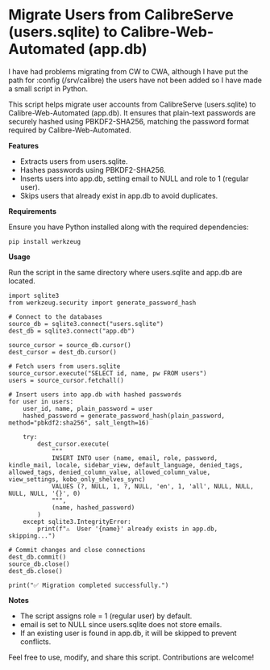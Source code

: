 # Migrate Users from CalibreServe (users.sqlite) to Calibre-Web-Automated (app.db)

I have had problems migrating from CW to CWA, although I have put the path for :config (/srv/calibre) the users have not been added so I have made a small script in Python. 

This script helps migrate user accounts from CalibreServe (users.sqlite) to Calibre-Web-Automated (app.db). It ensures that plain-text passwords are securely hashed using PBKDF2-SHA256, matching the password format required by Calibre-Web-Automated.

**Features**

- Extracts users from users.sqlite.
- Hashes passwords using PBKDF2-SHA256.
- Inserts users into app.db, setting email to NULL and role to 1 (regular user).
- Skips users that already exist in app.db to avoid duplicates.

**Requirements**

Ensure you have Python installed along with the required dependencies:

`pip install werkzeug`

**Usage**

Run the script in the same directory where users.sqlite and app.db are located.

```
import sqlite3
from werkzeug.security import generate_password_hash

# Connect to the databases
source_db = sqlite3.connect("users.sqlite")
dest_db = sqlite3.connect("app.db")

source_cursor = source_db.cursor()
dest_cursor = dest_db.cursor()

# Fetch users from users.sqlite
source_cursor.execute("SELECT id, name, pw FROM users")
users = source_cursor.fetchall()

# Insert users into app.db with hashed passwords
for user in users:
    user_id, name, plain_password = user
    hashed_password = generate_password_hash(plain_password, method="pbkdf2:sha256", salt_length=16)

    try:
        dest_cursor.execute(
            """
            INSERT INTO user (name, email, role, password, kindle_mail, locale, sidebar_view, default_language, denied_tags, allowed_tags, denied_column_value, allowed_column_value, view_settings, kobo_only_shelves_sync)
            VALUES (?, NULL, 1, ?, NULL, 'en', 1, 'all', NULL, NULL, NULL, NULL, '{}', 0)
            """,
            (name, hashed_password)
        )
    except sqlite3.IntegrityError:
        print(f"⚠️  User '{name}' already exists in app.db, skipping...")

# Commit changes and close connections
dest_db.commit()
source_db.close()
dest_db.close()

print("✅ Migration completed successfully.")
```

**Notes**

- The script assigns role = 1 (regular user) by default.
- email is set to NULL since users.sqlite does not store emails.
- If an existing user is found in app.db, it will be skipped to prevent conflicts.

Feel free to use, modify, and share this script. Contributions are welcome!
